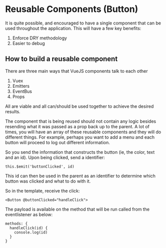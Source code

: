 # Reusable Components (Button)

It is quite possible, and encouraged to have a single component that can be used throughout the application.
This will have a few key benefits:

1. Enforce DRY methodology
2. Easier to debug

## How to build a reusable component

There are three main ways that VueJS components talk to each other
1. Vuex
2. Emitters
3. EventBus
4. Props

All are viable and all can/should be used together to achieve the desired results. 

The component that is being reused should not contain any logic besides resending what it was passed as a prop back up to the parent. 
A lot of times, you will have an array of these reusable components and they will do different things. For example, perhaps you want to add a menu and each button will proceed to log out different information. 

So you send the information that constructs the button (ie, the color, text and an id). Upon being clicked, send a identifier:

```
this.$emit('buttonClicked', id)
```

This id can then be used in the parent as an identifier to determine which button was clicked and what to do with it.

So in the template, receive the click:
```
<Button @buttonClicked="handleClick">
```
The payload is available on the method that will be run called from the eventlistener as below:

```
methods: {
  handleClick(id) {
    console.log(id)
  }
}
```

